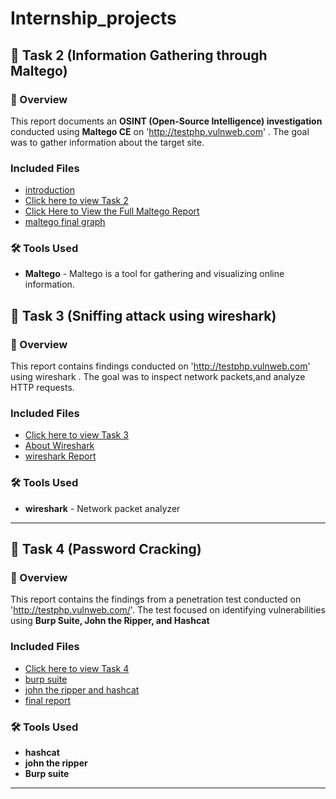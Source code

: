 # Internship_projects

## 📂 Task 2 (Information Gathering through Maltego)
 
  ### 📌 Overview
 This report documents an **OSINT (Open-Source Intelligence) investigation** conducted using **Maltego CE**  on 'http://testphp.vulnweb.com' . The goal was to gather information about the target site.

 ###  Included Files  
- [introduction]()
- [Click here to view Task 2](https://github.com/deepthiii33/futureintern_projects/tree/main/task2)
- [Click Here to View the Full Maltego Report](https://github.com/deepthiii33/futureintern_projects/blob/main/task2/maltego_findings_graph_report.pdf)
- [maltego final graph]()

### 🛠 Tools Used
- **Maltego** - Maltego is a tool for gathering and visualizing online information.


## 📂 Task 3 (Sniffing attack using wireshark)

### 📌 Overview
This report contains findings conducted on 'http://testphp.vulnweb.com' using wireshark . The goal was to inspect network packets,and analyze HTTP requests.

###  Included Files  
- [Click here to view Task 3](https://github.com/deepthiii33/futureintern_projects/tree/main/task3)
- [About Wireshark](task3/intro_wireshark.md)
- [wireshark Report](task3/wireshark_report.md)

### 🛠 Tools Used
- **wireshark** - Network packet analyzer
  
-----------------------



## 📂 Task 4 (Password Cracking)


### 📌 Overview
This report contains the findings from a penetration test conducted on 'http://testphp.vulnweb.com/'. The test focused on identifying vulnerabilities using **Burp Suite, John the Ripper, and Hashcat**

###  Included Files  
- [Click here to view Task 4](https://github.com/deepthiii33/futureintern_projects/tree/main/task4)
- [burp suite](task4/burp_findings.md)
- [john the ripper and hashcat ](task4/john_ripper_and_hashcat_findings.md)
- [final report](task4/report.md)

###  🛠 Tools Used
  - **hashcat**
  - **john the ripper**
  - **Burp suite**
  -------------------



 

